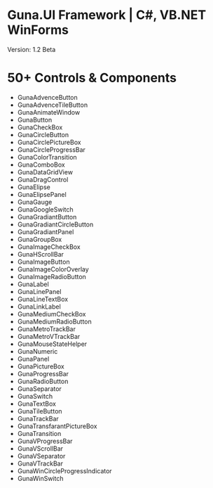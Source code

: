 # Guna.UI Framework | C#, VB.NET WinForms
Version: 1.2 Beta

# 50+ Controls & Components
* GunaAdvenceButton
* GunaAdvenceTileButton
* GunaAnimateWindow
* GunaButton
* GunaCheckBox
* GunaCircleButton
* GunaCirclePictureBox
* GunaCircleProgressBar
* GunaColorTransition
* GunaComboBox
* GunaDataGridView
* GunaDragControl
* GunaElipse
* GunaElipsePanel
* GunaGauge
* GunaGoogleSwitch
* GunaGradiantButton
* GunaGradiantCircleButton
* GunaGradiantPanel
* GunaGroupBox
* GunaImageCheckBox
* GunaHScrollBar
* GunaImageButton
* GunaImageColorOverlay
* GunaImageRadioButton
* GunaLabel
* GunaLinePanel
* GunaLineTextBox
* GunaLinkLabel
* GunaMediumCheckBox
* GunaMediumRadioButton
* GunaMetroTrackBar
* GunaMetroVTrackBar
* GunaMouseStateHelper
* GunaNumeric
* GunaPanel
* GunaPictureBox
* GunaProgressBar
* GunaRadioButton
* GunaSeparator
* GunaSwitch
* GunaTextBox
* GunaTileButton
* GunaTrackBar
* GunaTransfarantPictureBox
* GunaTransition
* GunaVProgressBar
* GunaVScrollBar
* GunaVSeparator
* GunaVTrackBar
* GunaWinCircleProgressIndicator
* GunaWinSwitch
